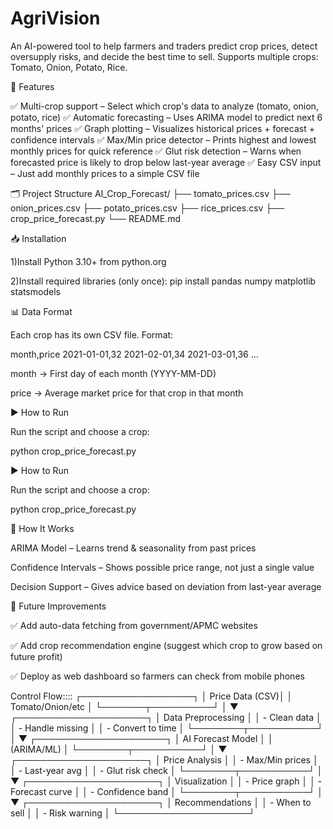 # AgriVision
An AI-powered tool to help farmers and traders predict crop prices, detect oversupply risks, and decide the best time to sell.
Supports multiple crops: Tomato, Onion, Potato, Rice.

🚀 Features

✅ Multi-crop support – Select which crop's data to analyze (tomato, onion, potato, rice)
✅ Automatic forecasting – Uses ARIMA model to predict next 6 months' prices
✅ Graph plotting – Visualizes historical prices + forecast + confidence intervals
✅ Max/Min price detector – Prints highest and lowest monthly prices for quick reference
✅ Glut risk detection – Warns when forecasted price is likely to drop below last-year average
✅ Easy CSV input – Just add monthly prices to a simple CSV file


🗂 Project Structure
AI_Crop_Forecast/
├── tomato_prices.csv
├── onion_prices.csv
├── potato_prices.csv
├── rice_prices.csv
├── crop_price_forecast.py
└── README.md


📥 Installation

1)Install Python 3.10+ from python.org

2)Install required libraries (only once):
pip install pandas numpy matplotlib statsmodels


📊 Data Format

Each crop has its own CSV file.
Format:

month,price
2021-01-01,32
2021-02-01,34
2021-03-01,36
...


month → First day of each month (YYYY-MM-DD)

price → Average market price for that crop in that month


▶ How to Run

Run the script and choose a crop:

python crop_price_forecast.py

▶ How to Run

Run the script and choose a crop:

python crop_price_forecast.py


🧠 How It Works

ARIMA Model – Learns trend & seasonality from past prices

Confidence Intervals – Shows possible price range, not just a single value

Decision Support – Gives advice based on deviation from last-year average


🔮 Future Improvements

✅ Add auto-data fetching from government/APMC websites

✅ Add crop recommendation engine (suggest which crop to grow based on future profit)

✅ Deploy as web dashboard so farmers can check from mobile phones


Control Flow::::
     ┌──────────────────┐
         │  Price Data (CSV)│
         │ Tomato/Onion/etc │
         └───────┬──────────┘
                 │
                 ▼
        ┌─────────────────────┐
        │ Data Preprocessing │
        │ - Clean data       │
        │ - Handle missing   │
        │ - Convert to time  │
        └────────┬───────────┘
                 │
                 ▼
        ┌─────────────────────┐
        │  AI Forecast Model │
        │ (ARIMA/ML)        │
        └────────┬───────────┘
                 │
                 ▼
        ┌─────────────────────┐
        │  Price Analysis    │
        │ - Max/Min prices   │
        │ - Last-year avg    │
        │ - Glut risk check  │
        └────────┬───────────┘
                 │
                 ▼
        ┌─────────────────────┐
        │  Visualization     │
        │ - Price graph      │
        │ - Forecast curve   │
        │ - Confidence band  │
        └────────┬───────────┘
                 │
                 ▼
        ┌─────────────────────┐
        │ Recommendations    │
        │ - When to sell     │
        │ - Risk warning     │
        └─────────────────────┘

